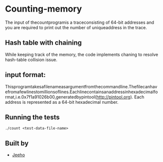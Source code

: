 # Counting-memory
The input of thecountprogramis a traceconsisting of 64-bit addresses and you are required to print out the number of uniqueaddress in the trace.

## Hash table with chaining
While keeping track of the memory, the code implements chaning to resolve hash-table collision issue.



## input format:
Thisprogramtakesafilenameasargumentfromthecommandline.Thefilecanhavefromafewlinestomillionsoflines.Eachlinecontainsanaddressinhexadecimalformat,i.e.0x7f1a91026b00,generatedbypintool(http://pintool.org). Each address is represented as a 64-bit hexadecimal number.


## Running the tests
```
./count <test-data-file-name>
```


## Built by

* [Jeeho](linkedin.com/in/jeeho-ahn-a01830181)
